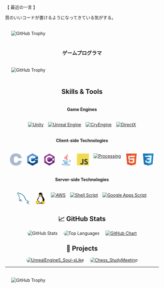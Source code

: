 【 最近の一言 】
<p>質のいいコードが書けるようになってきている気がする。</p>

<div style="width: 100%; padding: 20px;">
  <img src="https://github.com/user-attachments/assets/b41fe497-21bf-487a-bd41-ec3814059ea5" alt="GitHub Trophy" style="display: block; margin: 0 auto;" />
</div>

<h3 style="text-align: center;">ゲームプログラマ</h3>

<div style="display: flex; justify-content: space-between; align-items: center; width: 100%; padding: 20px;">
  <img src="https://github-profile-trophy.vercel.app/?username=R-Production004682&theme=flat" alt="GitHub Trophy" style="flex: 0 0 auto;"/>
</div>

<h2 style="text-align: center;">Skills & Tools</h2>
<div style="display: flex; flex-wrap: wrap; justify-content: center; gap: 15px;">

  <!-- ゲームエンジン -->
  <h4 style="width: 100%; text-align: center;">Game Engines</h4>
  <a href="https://unity.com/" target="_blank" rel="noreferrer">
    <img src="https://www.vectorlogo.zone/logos/unity3d/unity3d-icon.svg" alt="Unity" width="40" height="40" />
  </a>
  <a href="https://www.unrealengine.com/" target="_blank" rel="noreferrer">
    <img src="https://raw.githubusercontent.com/kenangundogan/fontisto/036b7eca71aab1bef8e6a0518f7329f13ed62f6b/icons/svg/brand/unreal-engine.svg" alt="Unreal Engine" width="40" height="40" />
  </a>
  <a href="https://cryengine.com/" target="_blank" rel="noreferrer">
    <img src="https://github.com/user-attachments/assets/b194bcf1-e334-4fe8-ab32-0043d6b6dc87" alt="CryEngine" width="40" height="40" />
  </a>
  <a href="https://www.microsoft.com/en-us/windows/directx" target="_blank" rel="noreferrer">
    <img src="https://github.com/user-attachments/assets/7b712965-a560-41ef-a17e-1d9398aa97d4" alt="DirectX" width="40" height="40" />
  </a>

  <!-- クライアント -->
  <h4 style="width: 100%; text-align: center;">Client-side Technologies</h4>
  <a href="https://www.cprogramming.com/" target="_blank" rel="noreferrer">
    <img src="https://raw.githubusercontent.com/devicons/devicon/master/icons/c/c-original.svg" alt="C" width="40" height="40" />
  </a>
  <a href="https://www.w3schools.com/cpp/" target="_blank" rel="noreferrer">
    <img src="https://raw.githubusercontent.com/devicons/devicon/master/icons/cplusplus/cplusplus-original.svg" alt="C++" width="40" height="40" />
  </a>
  <a href="https://www.w3schools.com/cs/" target="_blank" rel="noreferrer">
    <img src="https://raw.githubusercontent.com/devicons/devicon/master/icons/csharp/csharp-original.svg" alt="C#" width="40" height="40" />
  </a>
  <a href="https://www.java.com" target="_blank" rel="noreferrer">
    <img src="https://raw.githubusercontent.com/devicons/devicon/master/icons/java/java-original.svg" alt="Java" width="40" height="40" />
  </a>
  <a href="https://developer.mozilla.org/en-US/docs/Web/JavaScript" target="_blank" rel="noreferrer">
    <img src="https://raw.githubusercontent.com/devicons/devicon/master/icons/javascript/javascript-original.svg" alt="JavaScript" width="40" height="40" />
  </a>
  <a href="https://processing.org/" target="_blank" rel="noreferrer">
    <img src="https://github.com/user-attachments/assets/e42643b3-7577-4332-9ddd-7418db58ef23" alt="Processing" width="40" height="40" />
  </a>
  <a href="https://www.w3schools.com/html/" target="_blank" rel="noreferrer">
    <img src="https://raw.githubusercontent.com/devicons/devicon/master/icons/html5/html5-original.svg" alt="HTML" width="40" height="40" />
  </a>
  <a href="https://www.w3schools.com/css/" target="_blank" rel="noreferrer">
    <img src="https://raw.githubusercontent.com/devicons/devicon/master/icons/css3/css3-original.svg" alt="CSS" width="40" height="40" />
  </a>

  <!-- サーバー -->
  <h4 style="width: 100%; text-align: center;">Server-side Technologies</h4>
  <a href="https://www.mysql.com/" target="_blank" rel="noreferrer">
    <img src="https://raw.githubusercontent.com/devicons/devicon/master/icons/mysql/mysql-original.svg" alt="MySQL" width="40" height="40" />
  </a>
  <a href="https://www.linux.org/" target="_blank" rel="noreferrer">
    <img src="https://raw.githubusercontent.com/devicons/devicon/master/icons/linux/linux-original.svg" alt="Linux" width="40" height="40" />
  </a>
  <a href="https://aws.amazon.com/" target="_blank" rel="noreferrer">
    <img src="https://github.com/user-attachments/assets/5629482a-a984-4d3c-b767-a595f471015c" alt="AWS" width="40" height="40" />
  </a>
  <a href="https://www.shellscript.sh/" target="_blank" rel="noreferrer">
    <img src="https://github.com/user-attachments/assets/da32211a-b20d-4229-b7d8-4b74798faa37" alt="Shell Script" width="40" height="40" />
  </a>
  <a href="https://developers.google.com/apps-script" target="_blank" rel="noreferrer">
    <img src="https://github.com/user-attachments/assets/1b3e38ca-cdda-4599-bbdb-96926033b0c3" alt="Google Apps Script" width="40" height="40" />
  </a>
</div>

<h2 style="text-align: center;">📈 GitHub Stats</h2>
<div style="display: flex; justify-content: center; align-items: center; gap: 20px;">
  <img src="https://github-readme-stats.vercel.app/api?username=R-production004682&show_icons=true&locale=en" alt="GitHub Stats" style="border-radius: 10px;" />
  <img src="https://github-readme-stats.vercel.app/api/top-langs?username=R-production004682&show_icons=true&locale=en&layout=compact" alt="Top Languages" style="border-radius: 10px;" />
  <a href="https://github.com/R-production004682/github-chart">
    <img src="https://github-chart.vercel.app/api?user=R-production004682" alt="GitHub Chart" />
  </a>
</div>

<h2 style="text-align: center;">🚀 Projects</h2>
<div style="display: flex; justify-content: center; gap: 20px;">
  <a href="https://github.com/R-production004682/UnrealEngine5_Soul-sLike">
    <img src="https://github-readme-stats.vercel.app/api/pin/?username=R-production004682&repo=UnrealEngine5_Soul-sLike" alt="UnrealEngine5_Soul-sLike" style="border-radius: 10px;" />
  </a>
  
  <a href="https://github.com/R-production004682/Chess_StudyMeeting">
    <img src="https://github-readme-stats.vercel.app/api/pin/?username=R-production004682&repo=Chess_StudyMeeting" alt="Chess_StudyMeeting" style="border-radius: 10px;" />
  </a>
</div>
<hr>
<div style="width: 100%; padding: 20px;">
  <img src="https://github.com/user-attachments/assets/c5507a7e-cec8-40ef-a3ba-ff4c515e786f" alt="GitHub Trophy" style="display: block; margin: 0 auto;" />
</div>
